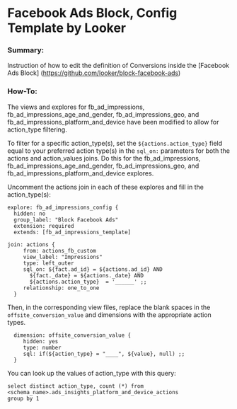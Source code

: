 
# Facebook Ads Block, Config Template by Looker

### Summary:
Instruction of how to edit the definition of Conversions inside the [Facebook Ads Block] (https://github.com/looker/block-facebook-ads)

### How-To:
The views and explores for fb_ad_impressions, fb_ad_impressions_age_and_gender, fb_ad_impressions_geo, 
and fb_ad_impressions_platform_and_device have been modified to allow for action_type filtering.

To filter for a specific action_type(s), set the `${actions.action_type}` field equal to your preferred action type(s)
in the `sql_on:` parameters for both the actions and action_values joins. Do this for the fb_ad_impressions,
fb_ad_impressions_age_and_gender, fb_ad_impressions_geo, and fb_ad_impressions_platform_and_device explores.


Uncomment the actions join in each of these explores and fill in the action_type(s):

```
explore: fb_ad_impressions_config {
  hidden: no
  group_label: "Block Facebook Ads"
  extension: required
  extends: [fb_ad_impressions_template]

join: actions {
     from: actions_fb_custom
     view_label: "Impressions"
     type: left_outer
     sql_on: ${fact.ad_id} = ${actions.ad_id} AND
       ${fact._date} = ${actions._date} AND
       ${actions.action_type}  = '______' ;;
     relationship: one_to_one
  }
```

Then, in the corresponding view files, replace the blank spaces in the `offsite_conversion_value` and dimensions with
the appropriate action types.

```
  dimension: offsite_conversion_value {
     hidden: yes
     type: number
     sql: if(${action_type} = "____", ${value}, null) ;;
  }

```

You can look up the values of action_type with this query:
```
select distinct action_type, count (*) from <schema_name>.ads_insights_platform_and_device_actions 
group by 1
```
